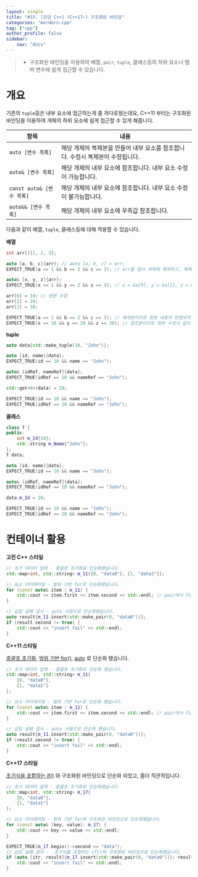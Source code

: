```yaml
---
layout: single
title: "#33. [모던 C++] (C++17~) 구조화된 바인딩"
categories: "mordern-cpp"
tag: ["cpp"]
author_profile: false
sidebar: 
    nav: "docs"
---
```


> * 구조화된 바인딩을 이용하여 배열, `pair`, `tuple`, 클래스등의 하위 요소나 멤버 변수에 쉽게 접근할 수 있습니다.

# 개요

기존의 `tuple`등은 내부 요소에 접근하는게 좀 까다로웠는데요, C++11 부터는 구조화된 바인딩을 이용하여 개체의 하위 요소에 쉽게 접근할 수 있게 해줍니다.

|항목|내용|
|--|--|
|`auto [변수 목록]`|해당 개체의 복제본을 만들어 내부 요소를 참조합니다. 수정시 복제본이 수정됩니다.|
|`auto& [변수 목록]`|해당 개체의 내부 요소에 참조합니다. 내부 요소 수정이 가능합니다.|
|`const auto& [변수 목록]`|해당 개체의 내부 요소에 참조합니다. 내부 요소 수정이 불가능합니다.|
|`auto&& [변수 목록]`|해당 개체의 내부 요소에 우측값 참조합니다.|

다음과 같이 배열, `tuple`, 클래스등에 대해 적용할 수 있습니다. 

**배열**

```cpp
int arr[]{1, 2, 3};

auto [a, b, c]{arr}; // auto [a, b, c] = arr;
EXPECT_TRUE(a == 1 && b == 2 && c == 3); // arr을 임시 개체에 복제하고, 복제본에 a = &temp[0], b = &temp[1], c = &temp[2] 바인딩

auto& [x, y, z]{arr};
EXPECT_TRUE(x == 1 && y == 2 && z == 3); // x = &a[0], y = &a[1], z = &a[2] 에 바인딩

arr[0] = 10; // 원본 수정
arr[1] = 20;
arr[2] = 30;

EXPECT_TRUE(a == 1 && b == 2 && c == 3); // 복제본이므로 원본 내용이 반영되지 않습니다.
EXPECT_TRUE(x == 10 && y == 20 && z == 30); // 참조본이므로 원본 수정시 값이 동기화 됩니다.
```

**tuple**

```cpp
auto data{std::make_tuple(10, "John")};

auto [id, name]{data};
EXPECT_TRUE(id == 10 && name == "John");

auto& [idRef, nameRef]{data};
EXPECT_TRUE(idRef == 10 && nameRef == "John");

std::get<0>(data) = 20;

EXPECT_TRUE(id == 10 && name == "John");
EXPECT_TRUE(idRef == 20 && nameRef == "John");
```

**클래스**

```cpp
class T {
public:
    int m_Id{10};
    std::string m_Name{"John"};    
};
T data;

auto [id, name]{data};
EXPECT_TRUE(id == 10 && name == "John");

auto& [idRef, nameRef]{data};
EXPECT_TRUE(idRef == 10 && nameRef == "John");

data.m_Id = 20;

EXPECT_TRUE(id == 10 && name == "John");
EXPECT_TRUE(idRef == 20 && nameRef == "John");
```

# 컨테이너 활용

**고전 C++ 스타일**

```cpp
// 초기 데이터 입력 - 중괄호 초기화로 단순화됐습니다.
std::map<int, std::string> m_11{{0, "data0"}, {1, "data1"}}; 

// 요소 이터레이팅 - 범위 기반 for로 단순화됐습니다.
for (const auto& item : m_11) {
    std::cout << item.first << item.second << std::endl; // pair여서 first, second로 접근
}

// 삽입 실패 검사 - auto 사용으로 단순화됐습니다.
auto result{m_11.insert(std::make_pair(0, "data0"))};
if (result.second != true) {
    std::cout << "insert fail" << std::endl;
}    
```

**C++11 스타일**

[중괄호 초기화](https://tango1202.github.io/mordern-cpp/mordern-cpp-uniform-initialization/), 
[범위 기반 for()](https://tango1202.github.io/mordern-cpp/mordern-cpp-statements/#%EB%B2%94%EC%9C%84-%EA%B8%B0%EB%B0%98-for), [auto](https://tango1202.github.io/mordern-cpp/mordern-cpp-auto-decltype/#auto) 로 단순화 됐습니다.
```cpp
// 초기 데이터 입력 - 중괄호 초기화로 단순화 됐습니다.
std::map<int, std::string> m_11{
    {0, "data0"}, 
    {1, "data1"}
}; 

// 요소 이터레이팅 - 범위 기반 for로 단순화 됐습니다.
for (const auto& item : m_11) {
    std::cout << item.first << item.second << std::endl; // pair여서 first, second로 접근
}

// 삽입 실패 검사 - auto 사용으로 단순화 됐습니다.
auto result{m_11.insert(std::make_pair(0, "data0"))};
if (result.second != true) {
    std::cout << "insert fail" << std::endl;
} 
```

**C++17 스타일**

[초기식을 포함하는 if()](https://tango1202.github.io/mordern-cpp/mordern-cpp-statements/#c17-%EC%B4%88%EA%B8%B0%EC%8B%9D%EC%9D%84-%ED%8F%AC%ED%95%A8%ED%95%98%EB%8A%94-if-switch) 와 구조화된 바인딩으로 단순화 되었고, 좀더 직관적입니다.

```cpp
// 초기 데이터 입력 - 중괄호 초기화로 단순화됐습니다.
std::map<int, std::string> m_17{
    {0, "data0"}, 
    {1, "data1"}
}; 

// 요소 이터레이팅 - 범위 기반 for와 구조화된 바인딩으로 단순화됐습니다.
for (const auto& [key, value]: m_17) {
    std::cout << key << value << std::endl; 
}

EXPECT_TRUE(m_17.begin()->second == "data");
// 삽입 실패 검사 -  초기식을 포함하는 if()와 구조화된 바인딩으로 단순화됐습니다.
if (auto [itr, result]{m_17.insert(std::make_pair(0, "data0"))}; result != true) {
    std::cout << "insert fail" << std::endl;
} 
```
